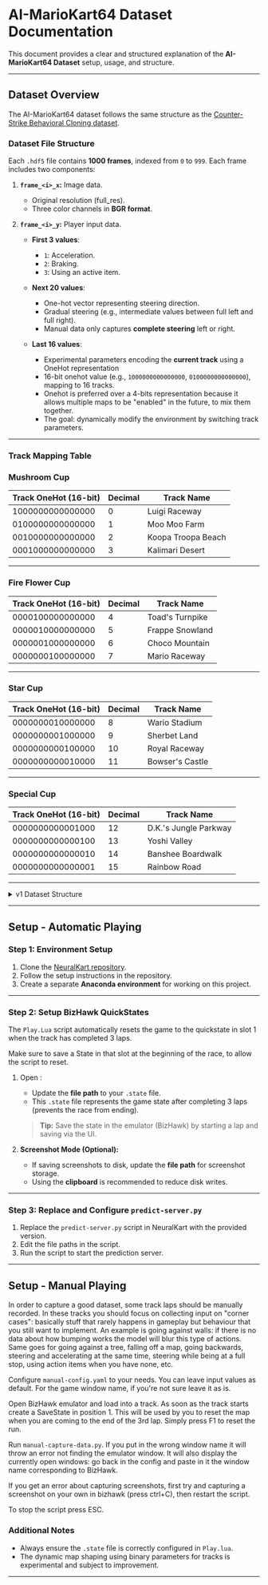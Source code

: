 # **AI-MarioKart64 Dataset Documentation**

This document provides a clear and structured explanation of the **AI-MarioKart64 Dataset** setup, usage, and structure.

---

## **Dataset Overview**
The AI-MarioKart64 dataset follows the same structure as the [Counter-Strike Behavioral Cloning dataset](https://github.com/TeaPearce/Counter-Strike_Behavioural_Cloning).  

### **Dataset File Structure**
Each `.hdf5` file contains **1000 frames**, indexed from `0` to `999`. Each frame includes two components:  

1. **`frame_<i>_x`:** Image data.  
    - Original resolution (full_res).  
    - Three color channels in **BGR format**.  

2. **`frame_<i>_y`:** Player input data.  
    - **First 3 values**:  
        - `1`: Acceleration.  
        - `2`: Braking.  
        - `3`: Using an active item.  

    - **Next 20 values**:  
        - One-hot vector representing steering direction.  
        - Gradual steering (e.g., intermediate values between full left and full right).  
        - Manual data only captures **complete steering** left or right.

    - **Last 16 values**:  
        - Experimental parameters encoding the **current track** using a OneHot representation
        - 16-bit onehot value (e.g., `1000000000000000`, `0100000000000000`), mapping to 16 tracks.
        - Onehot is preferred over a 4-bits representation because it allows multiple maps to be "enabled" in the future, to mix them together.
        - The goal: dynamically modify the environment by switching track parameters.  

---

### **Track Mapping Table**


### **Mushroom Cup**
| **Track OneHot (16-bit)**  | **Decimal** | **Track Name**        |
|---------------------------|-------------|-----------------------|
| 1000000000000000           | 0           | Luigi Raceway         |
| 0100000000000000           | 1           | Moo Moo Farm          |
| 0010000000000000           | 2           | Koopa Troopa Beach    |
| 0001000000000000           | 3           | Kalimari Desert       |

---

### **Fire Flower Cup**
| **Track OneHot (16-bit)**  | **Decimal** | **Track Name**        |
|---------------------------|-------------|-----------------------|
| 0000100000000000           | 4           | Toad's Turnpike       |
| 0000010000000000           | 5           | Frappe Snowland       |
| 0000001000000000           | 6           | Choco Mountain        |
| 0000000100000000           | 7           | Mario Raceway         |

---

### **Star Cup**
| **Track OneHot (16-bit)**  | **Decimal** | **Track Name**        |
|---------------------------|-------------|-----------------------|
| 0000000010000000           | 8           | Wario Stadium         |
| 0000000001000000           | 9           | Sherbet Land          |
| 0000000000100000           | 10          | Royal Raceway         |
| 0000000000010000           | 11          | Bowser's Castle       |

---

### **Special Cup**
| **Track OneHot (16-bit)**  | **Decimal** | **Track Name**        |
|---------------------------|-------------|-----------------------|
| 0000000000001000           | 12          | D.K.'s Jungle Parkway |
| 0000000000000100           | 13          | Yoshi Valley          |
| 0000000000000010           | 14          | Banshee Boardwalk     |
| 0000000000000001           | 15          | Rainbow Road          |

---

<details>
    <summary>v1 Dataset Structure</summary>

    In version 1 of the dataset, only **steering data** was captured.  

    - **`frame_<i>_y` structure**: A 20-length one-hot vector for steering direction.  
        - `[1, 0, 0, ..., 0]` → Steer Left (`-1.0`).  
        - `[0, ..., 0, 1]` → Steer Right (`1.0`).  
        - Intermediate positions represent **progressive steering** (e.g., no steer = `0` in the middle).  

</details>

---

## **Setup - Automatic Playing**

### **Step 1: Environment Setup**
1. Clone the [NeuralKart repository](https://github.com/rameshvarun/NeuralKart).  
2. Follow the setup instructions in the repository.  
3. Create a separate **Anaconda environment** for working on this project.  

---

### **Step 2: Setup BizHawk QuickStates**
The `Play.Lua` script automatically resets the game to the quickstate in slot 1 when the track has completed 3 laps.

Make sure to save a State in that slot at the beginning of the race, to allow the script to reset.

1. Open :  
   - Update the **file path** to your `.state` file.  
   - This `.state` file represents the game state after completing 3 laps (prevents the race from ending).  

   > **Tip:** Save the state in the emulator (BizHawk) by starting a lap and saving via the UI.  

2. **Screenshot Mode (Optional):**  
   - If saving screenshots to disk, update the **file path** for screenshot storage.  
   - Using the **clipboard** is recommended to reduce disk writes.  

---

### **Step 3: Replace and Configure `predict-server.py`**
1. Replace the `predict-server.py` script in NeuralKart with the provided version.  
2. Edit the file paths in the script.  
3. Run the script to start the prediction server.  

---

## **Setup - Manual Playing**

In order to capture a good dataset, some track laps should be manually recorded. In these tracks you should focus on collecting input on "corner cases": basically stuff that rarely happens in gameplay but behaviour that you still want to implement. An example is going against walls: if there is no data about how bumping works the model will blur this type of actions. Same goes for going against a tree, falling off a map, going backwards, steering and accelerating at the same time, steering while being at a full stop, using action items when you have none, etc.

Configure `manual-config.yaml` to your needs. You can leave input values as default. For the game window name, if you're not sure leave it as is.

Open BizHawk emulator and load into a track. As soon as the track starts create a SaveState in position 1. This will be used by you to reset the map when you are coming to the end of the 3rd lap. Simply press F1 to reset the run.

Run `manual-capture-data.py`. If you put in the wrong window name it will throw an error not finding the emulator window. It will also display the currently open windows: go back in the config and paste in it the window name corresponding to BizHawk.

If you get an error about capturing screenshots, first try and capturing a screenshot on your own in bizhawk (press ctrl+C), then restart the script.

To stop the script press ESC.

### **Additional Notes**
- Always ensure the `.state` file is correctly configured in `Play.lua`.  
- The dynamic map shaping using binary parameters for tracks is experimental and subject to improvement.  

---
